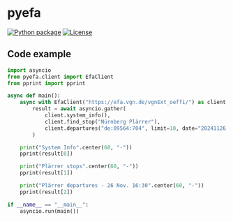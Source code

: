 # pyefa
[![Python package](https://github.com/alex-jung/pyefa/actions/workflows/python-package.yml/badge.svg)](https://github.com/alex-jung/pyefa/actions/workflows/python-package.yml)
[![License](https://img.shields.io/badge/License-MIT-yellow.svg)](https://opensource.org/licenses/MIT)

## Code example
``` python
import asyncio
from pyefa.client import EfaClient
from pprint import pprint

async def main():
    async with EfaClient("https://efa.vgn.de/vgnExt_oeffi/") as client:
        result = await asyncio.gather(
            client.system_info(),
            client.find_stop("Nürnberg Plärrer"),
            client.departures("de:09564:704", limit=10, date="20241126 16:30"),
        )

    print("System Info".center(60, "-"))
    pprint(result[0])

    print("Plärrer stops".center(60, "-"))
    pprint(result[1])

    print("Plärrer departures - 26 Nov. 16:30".center(60, "-"))
    pprint(result[2])

if __name__ == "__main__":
    asyncio.run(main())
```